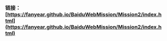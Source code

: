 ### 链接：[https://fanyear.github.io/BaiduWebMission/Mission2/index.html](https://fanyear.github.io/BaiduWebMission/Mission2/index.html)
